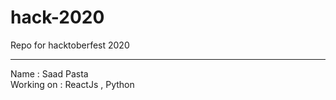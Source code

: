 # hack-2020
Repo for hacktoberfest 2020

--------------------------------

Name : Saad Pasta </br>
Working on : ReactJs , Python 

